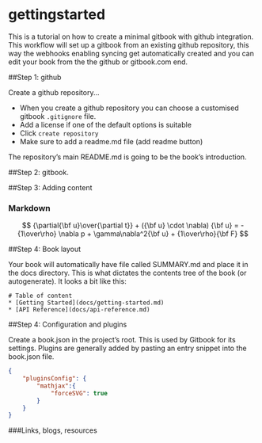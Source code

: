 # gettingstarted

This is a tutorial on how to create a minimal gitbook with github integration. This workflow will set up a gitbook from an existing github repository, this way the webhooks enabling syncing get automatically created and you can edit your book from the the github or gitbook.com end.


##Step 1: github

Create a github repository...[](https://help.github.com/articles/creating-a-new-repository/)

* When you create a github repository you can choose a customised gitbook `.gitignore` file. 
* Add a license if one of the default options is suitable
* Click `create repository`
* Make sure to add a readme.md file (add readme button)

The repository’s main README.md is going to be the book’s introduction.

##Step 2: gitbook.


##Step 3: Adding content

### Markdown

$$ {\partial{\bf u}\over{\partial t}} + ({\bf u} \cdot \nabla) {\bf u} = - {1\over\rho} \nabla p + \gamma\nabla^2{\bf u} + {1\over\rho}{\bf F} $$



##Step 4: Book layout 

Your book will automatically have file called SUMMARY.md and place it in the docs directory. This is what dictates the contents tree of the book (or autogenerate). It looks a bit like this:

```
# Table of content 
* [Getting Started](docs/getting-started.md)
* [API Reference](docs/api-reference.md)
```



##Step 4: Configuration and plugins

Create a book.json in the project’s root. This is used by Gitbook for its settings. Plugins are generally added by pasting an entry snippet into the book.json file. 


```json
{
    "pluginsConfig": {
        "mathjax":{
            "forceSVG": true
        }
    }
}

```



###Links, blogs, resources

[](https://medium.com/@gpbl/how-to-use-gitbook-to-publish-docs-for-your-open-source-npm-packages-465dd8d5bfba#.acdr3enfr)

